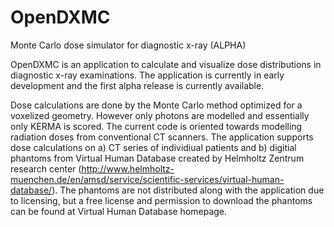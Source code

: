 # OpenDXMC
Monte Carlo dose simulator for diagnostic x-ray (ALPHA)

OpenDXMC is an application to calculate and visualize dose distributions in diagnostic x-ray examinations. The application is currently in early development and the first alpha release is currently available.  

Dose calculations are done by the Monte Carlo method optimized for a voxelized geometry. However only photons are modelled and essentially only KERMA is scored. The current code is oriented towards modelling radiation doses from conventional CT scanners. The application supports dose calculations on a) CT series of individiual patients and b) digitial phantoms from Virtual Human Database created by Helmholtz Zentrum research center (http://www.helmholtz-muenchen.de/en/amsd/service/scientific-services/virtual-human-database/). The phantoms are not distributed along with the application due to licensing, but a free license and permission to download the phantoms can be found at Virtual Human Database homepage. 


